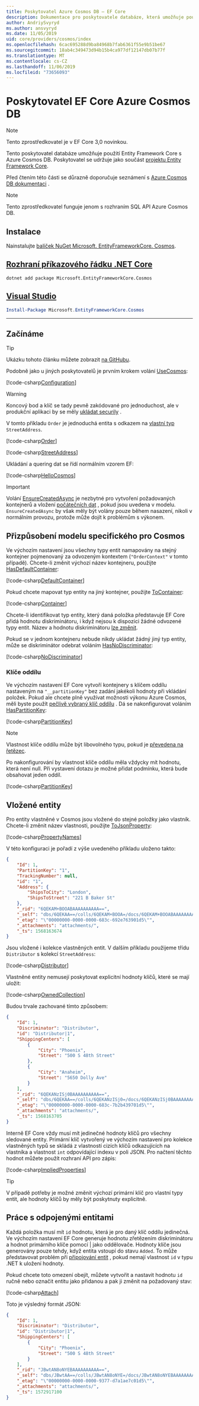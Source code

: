 ```yaml
---
title: Poskytovatel Azure Cosmos DB – EF Core
description: Dokumentace pro poskytovatele databáze, která umožňuje použití Entity Framework Core s rozhraním API Azure Cosmos DB SQL
author: AndriySvyryd
ms.author: ansvyryd
ms.date: 11/05/2019
uid: core/providers/cosmos/index
ms.openlocfilehash: 6cac695288d9ba84968b7fab6361f55e9b51be67
ms.sourcegitcommit: 18ab4c349473d94b15b4ca977df12147db07b77f
ms.translationtype: MT
ms.contentlocale: cs-CZ
ms.lasthandoff: 11/06/2019
ms.locfileid: "73656093"
---
```

# <a name="ef-core-azure-cosmos-db-provider"></a>Poskytovatel EF Core Azure Cosmos DB

>[!NOTE]
> Tento zprostředkovatel je v EF Core 3,0 novinkou.

Tento poskytovatel databáze umožňuje použití Entity Framework Core s Azure Cosmos DB. Poskytovatel se udržuje jako součást [projektu Entity Framework Core](https://github.com/aspnet/EntityFrameworkCore).

Před čtením této části se důrazně doporučuje seznámení s [Azure Cosmos DB dokumentaci](/azure/cosmos-db/introduction) .

>[!NOTE]
> Tento zprostředkovatel funguje jenom s rozhraním SQL API Azure Cosmos DB.

## <a name="install"></a>Instalace

Nainstalujte [balíček NuGet Microsoft. EntityFrameworkCore. Cosmos](https://www.nuget.org/packages/Microsoft.EntityFrameworkCore.Cosmos/).

## <a name="net-core-clitabdotnet-core-cli"></a>[Rozhraní příkazového řádku .NET Core](#tab/dotnet-core-cli)

``` console
dotnet add package Microsoft.EntityFrameworkCore.Cosmos
```

## <a name="visual-studiotabvs"></a>[Visual Studio](#tab/vs)

``` powershell
Install-Package Microsoft.EntityFrameworkCore.Cosmos
```

***

## <a name="get-started"></a>Začínáme

> [!TIP]  
> Ukázku tohoto článku můžete zobrazit [na GitHubu](https://github.com/aspnet/EntityFramework.Docs/tree/master/samples/core/Cosmos).

Podobně jako u jiných poskytovatelů je prvním krokem volání [UseCosmos](/dotnet/api/Microsoft.EntityFrameworkCore.CosmosDbContextOptionsExtensions.UseCosmos):

[!code-csharp[Configuration](../../../../samples/core/Cosmos/ModelBuilding/OrderContext.cs?name=Configuration)]

> [!WARNING]
> Koncový bod a klíč se tady pevně zakódované pro jednoduchost, ale v produkční aplikaci by se měly [ukládat securily](/aspnet/core/security/app-secrets#secret-manager) .

V tomto příkladu `Order` je jednoduchá entita s odkazem na [vlastní typ](../../modeling/owned-entities.md) `StreetAddress`.

[!code-csharp[Order](../../../../samples/core/Cosmos/ModelBuilding/Order.cs?name=Order)]

[!code-csharp[StreetAddress](../../../../samples/core/Cosmos/ModelBuilding/StreetAddress.cs?name=StreetAddress)]

Ukládání a quering dat se řídí normálním vzorem EF:

[!code-csharp[HelloCosmos](../../../../samples/core/Cosmos/ModelBuilding/Sample.cs?name=HelloCosmos)]

> [!IMPORTANT]
> Volání [EnsureCreatedAsync](/dotnet/api/Microsoft.EntityFrameworkCore.Storage.IDatabaseCreator.EnsureCreatedAsync) je nezbytné pro vytvoření požadovaných kontejnerů a vložení [počátečních dat](../../modeling/data-seeding.md) , pokud jsou uvedena v modelu. `EnsureCreatedAsync` by však měly být volány pouze během nasazení, nikoli v normálním provozu, protože může dojít k problémům s výkonem.

## <a name="cosmos-specific-model-customization"></a>Přizpůsobení modelu specifického pro Cosmos

Ve výchozím nastavení jsou všechny typy entit namapovány na stejný kontejner pojmenovaný za odvozeným kontextem (`"OrderContext"` v tomto případě). Chcete-li změnit výchozí název kontejneru, použijte [HasDefaultContainer](/dotnet/api/Microsoft.EntityFrameworkCore.CosmosModelBuilderExtensions.HasDefaultContainer):

[!code-csharp[DefaultContainer](../../../../samples/core/Cosmos/ModelBuilding/OrderContext.cs?name=DefaultContainer)]

Pokud chcete mapovat typ entity na jiný kontejner, použijte [ToContainer](/dotnet/api/Microsoft.EntityFrameworkCore.CosmosEntityTypeBuilderExtensions.ToContainer):

[!code-csharp[Container](../../../../samples/core/Cosmos/ModelBuilding/OrderContext.cs?name=Container)]

Chcete-li identifikovat typ entity, který daná položka představuje EF Core přidá hodnotu diskriminátoru, i když nejsou k dispozici žádné odvozené typy entit. Název a hodnotu diskriminátoru [lze změnit](../../modeling/inheritance.md).

Pokud se v jednom kontejneru nebude nikdy ukládat žádný jiný typ entity, může se diskriminátor odebrat voláním [HasNoDiscriminator](/dotnet/api/Microsoft.EntityFrameworkCore.Metadata.Builders.EntityTypeBuilder.HasNoDiscriminator):

[!code-csharp[NoDiscriminator](../../../../samples/core/Cosmos/ModelBuilding/OrderContext.cs?name=NoDiscriminator)]

### <a name="partition-keys"></a>Klíče oddílu

Ve výchozím nastavení EF Core vytvoří kontejnery s klíčem oddílu nastaveným na `"__partitionKey"` bez zadání jakékoli hodnoty při vkládání položek. Pokud ale chcete plně využívat možnosti výkonu Azure Cosmos, měli byste použít [pečlivě vybraný klíč oddílu](/azure/cosmos-db/partition-data) . Dá se nakonfigurovat voláním [HasPartitionKey](/dotnet/api/Microsoft.EntityFrameworkCore.CosmosEntityTypeBuilderExtensions.HasPartitionKey):

[!code-csharp[PartitionKey](../../../../samples/core/Cosmos/ModelBuilding/OrderContext.cs?name=PartitionKey)]

>[!NOTE]
>Vlastnost klíče oddílu může být libovolného typu, pokud je [převedena na řetězec](xref:core/modeling/value-conversions).

Po nakonfigurování by vlastnost klíče oddílu měla vždycky mít hodnotu, která není null. Při vystavení dotazu je možné přidat podmínku, která bude obsahovat jeden oddíl.

[!code-csharp[PartitionKey](../../../../samples/core/Cosmos/ModelBuilding/Sample.cs?name=PartitionKey)]

## <a name="embedded-entities"></a>Vložené entity

Pro entity vlastněné v Cosmos jsou vložené do stejné položky jako vlastník. Chcete-li změnit název vlastnosti, použijte [ToJsonProperty](/dotnet/api/Microsoft.EntityFrameworkCore.CosmosEntityTypeBuilderExtensions.ToJsonProperty):

[!code-csharp[PropertyNames](../../../../samples/core/Cosmos/ModelBuilding/OrderContext.cs?name=PropertyNames)]

V této konfiguraci je pořadí z výše uvedeného příkladu uloženo takto:

``` json
{
    "Id": 1,
    "PartitionKey": "1",
    "TrackingNumber": null,
    "id": "1",
    "Address": {
        "ShipsToCity": "London",
        "ShipsToStreet": "221 B Baker St"
    },
    "_rid": "6QEKAM+BOOABAAAAAAAAAA==",
    "_self": "dbs/6QEKAA==/colls/6QEKAM+BOOA=/docs/6QEKAM+BOOABAAAAAAAAAA==/",
    "_etag": "\"00000000-0000-0000-683c-692e763901d5\"",
    "_attachments": "attachments/",
    "_ts": 1568163674
}
```

Jsou vložené i kolekce vlastněných entit. V dalším příkladu použijeme třídu `Distributor` s kolekcí `StreetAddress`:

[!code-csharp[Distributor](../../../../samples/core/Cosmos/ModelBuilding/Distributor.cs?name=Distributor)]

Vlastněné entity nemusejí poskytovat explicitní hodnoty klíčů, které se mají uložit:

[!code-csharp[OwnedCollection](../../../../samples/core/Cosmos/ModelBuilding/Sample.cs?name=OwnedCollection)]

Budou trvale zachované tímto způsobem:

``` json
{
    "Id": 1,
    "Discriminator": "Distributor",
    "id": "Distributor|1",
    "ShippingCenters": [
        {
            "City": "Phoenix",
            "Street": "500 S 48th Street"
        },
        {
            "City": "Anaheim",
            "Street": "5650 Dolly Ave"
        }
    ],
    "_rid": "6QEKANzISj0BAAAAAAAAAA==",
    "_self": "dbs/6QEKAA==/colls/6QEKANzISj0=/docs/6QEKANzISj0BAAAAAAAAAA==/",
    "_etag": "\"00000000-0000-0000-683c-7b2b439701d5\"",
    "_attachments": "attachments/",
    "_ts": 1568163705
}
```

Interně EF Core vždy musí mít jedinečné hodnoty klíčů pro všechny sledované entity. Primární klíč vytvořený ve výchozím nastavení pro kolekce vlastněných typů se skládá z vlastností cizích klíčů odkazujících na vlastníka a vlastnost `int` odpovídající indexu v poli JSON. Pro načtení těchto hodnot můžete použít rozhraní API pro zápis:

[!code-csharp[ImpliedProperties](../../../../samples/core/Cosmos/ModelBuilding/Sample.cs?name=ImpliedProperties)]

> [!TIP]
> V případě potřeby je možné změnit výchozí primární klíč pro vlastní typy entit, ale hodnoty klíčů by měly být poskytnuty explicitně.

## <a name="working-with-disconnected-entities"></a>Práce s odpojenými entitami

Každá položka musí mít `id` hodnotu, která je pro daný klíč oddílu jedinečná. Ve výchozím nastavení EF Core generuje hodnotu zřetězením diskriminátoru a hodnot primárního klíče pomocí | jako oddělovače. Hodnoty klíče jsou generovány pouze tehdy, když entita vstoupí do stavu `Added`. To může představovat problém při [připojování entit](../../saving/disconnected-entities.md) , pokud nemají vlastnost `id` v typu .NET k uložení hodnoty.

Pokud chcete toto omezení obejít, můžete vytvořit a nastavit hodnotu `id` ručně nebo označit entitu jako přidanou a pak ji změnit na požadovaný stav:

[!code-csharp[Attach](../../../../samples/core/Cosmos/ModelBuilding/Sample.cs?highlight=4&name=Attach)]

Toto je výsledný formát JSON:

``` json
{
    "Id": 1,
    "Discriminator": "Distributor",
    "id": "Distributor|1",
    "ShippingCenters": [
        {
            "City": "Phoenix",
            "Street": "500 S 48th Street"
        }
    ],
    "_rid": "JBwtAN8oNYEBAAAAAAAAAA==",
    "_self": "dbs/JBwtAA==/colls/JBwtAN8oNYE=/docs/JBwtAN8oNYEBAAAAAAAAAA==/",
    "_etag": "\"00000000-0000-0000-9377-d7a1ae7c01d5\"",
    "_attachments": "attachments/",
    "_ts": 1572917100
}
```
